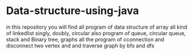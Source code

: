 # Data-structure-using-java
in this repository you will find all program of data structure of array all kind of linkedlist singly, doubly, circular also program of queue, circular queue, stack and Binary tree, graphs all the program of cconnection and disconnect two vertex and and traverse graph by bfs and dfs
